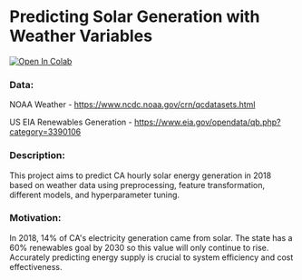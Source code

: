 # Predicting Solar Generation with Weather Variables

[![Open In Colab](https://colab.research.google.com/assets/colab-badge.svg)](https://colab.research.google.com/github/elysecs/ML_Lab_FinalProject/blob/main/Final_Project.ipynb)


### Data: 
NOAA Weather - https://www.ncdc.noaa.gov/crn/qcdatasets.html

US EIA Renewables Generation - https://www.eia.gov/opendata/qb.php?category=3390106

### Description:
This project aims to predict CA hourly solar energy generation in 2018 based on weather data using preprocessing, feature transformation, different models, and hyperparameter tuning.

### Motivation:
In 2018, 14% of CA's electricity generation came from solar. The state has a 60% renewables goal by 2030 so this value will only continue to rise. Accurately predicting energy supply is crucial to system efficiency and cost effectiveness.
